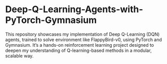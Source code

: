 # Deep-Q-Learning-Agents-with-PyTorch-Gymnasium
This repository showcases my implementation of Deep Q-Learning (DQN) agents, trained to solve environment like FlappyBird-v0, using PyTorch and Gymnasium. It’s a hands-on reinforcement learning project designed to deepen my understanding of Q-learning-based methods in a modular, scalable way. 
